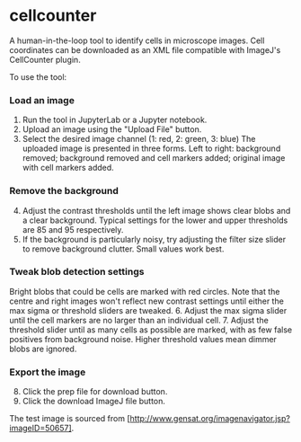 # cellcounter
A human-in-the-loop tool to identify cells in microscope images. Cell coordinates can be downloaded as an XML file compatible with ImageJ's CellCounter plugin.

To use the tool:

### Load an image
1. Run the tool in JupyterLab or a Jupyter notebook.
2. Upload an image using the "Upload File" button.
3. Select the desired image channel (1: red, 2: green, 3: blue)
The uploaded image is presented in three forms. Left to right: background removed; background removed and cell markers added; original image with cell markers added.
### Remove the background
4. Adjust the contrast thresholds until the left image shows clear blobs and a clear background. Typical settings for the lower and upper thresholds are 85 and 95 respectively.
5. If the background is particularly noisy, try adjusting the filter size slider to remove background clutter. Small values work best.
### Tweak blob detection settings
Bright blobs that could be cells are marked with red circles. Note that the centre and right images won't reflect new contrast settings until either the max sigma or threshold sliders are tweaked.
6. Adjust the max sigma slider until the cell markers are no larger than an individual cell.
7. Adjust the threshold slider until as many cells as possible are marked, with as few false positives from background noise. Higher threshold values mean dimmer blobs are ignored.
### Export the image
8. Click the prep file for download button.
9. Click the download ImageJ file button.

The test image is sourced from [http://www.gensat.org/imagenavigator.jsp?imageID=50657].
